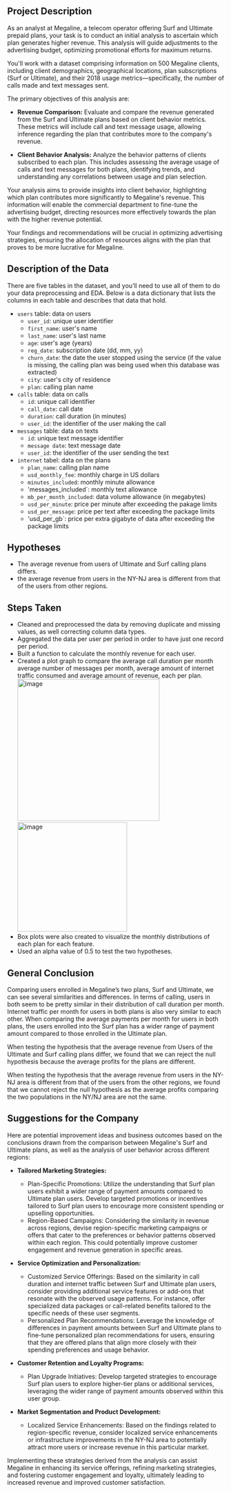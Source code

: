 ## Project Description

As an analyst at Megaline, a telecom operator offering Surf and Ultimate prepaid plans, your task is to conduct an initial analysis to ascertain which plan generates higher revenue. This analysis will guide adjustments to the advertising budget, optimizing promotional efforts for maximum returns.

You'll work with a dataset comprising information on 500 Megaline clients, including client demographics, geographical locations, plan subscriptions (Surf or Ultimate), and their 2018 usage metrics—specifically, the number of calls made and text messages sent.

The primary objectives of this analysis are:

- **Revenue Comparison:** Evaluate and compare the revenue generated from the Surf and Ultimate plans based on client behavior metrics. These metrics will include call and text message usage, allowing inference regarding the plan that contributes more to the company's revenue.

- **Client Behavior Analysis:** Analyze the behavior patterns of clients subscribed to each plan. This includes assessing the average usage of calls and text messages for both plans, identifying trends, and understanding any correlations between usage and plan selection.

Your analysis aims to provide insights into client behavior, highlighting which plan contributes more significantly to Megaline's revenue. This information will enable the commercial department to fine-tune the advertising budget, directing resources more effectively towards the plan with the higher revenue potential.

Your findings and recommendations will be crucial in optimizing advertising strategies, ensuring the allocation of resources aligns with the plan that proves to be more lucrative for Megaline.

## Description of the Data

There are five tables in the dataset, and you’ll need to use all of them to do your data preprocessing and EDA. Below is a data dictionary that lists the columns in each table and describes that data that hold.
- `users` table: data on users
  - `user_id`: unique user identifier
  - `first_name`: user's name
  - `last_name`: user's last name
  - `age`: user's age (years)
  - `reg_date`: subscription date (dd, mm, yy)
  - `churn_date`: the date the user stopped using the service (if the value is missing, the calling plan was being used when this database was extracted)
  - `city`: user's city of residence
  - `plan`: calling plan name
- `calls` table: data on calls
  - `id`: unique call identifier
  - `call_date`: call date
  - `duration`: call duration (in minutes)
  - `user_id`: the identifier of the user making the call
- `messages` table: data on texts
  - `id`: unique text message identifier
  - `message date`: text message date
  - `user_id`: the identifier of the user sending the text
- `internet` tabel: data on the plans
  - `plan_name`: calling plan name
  - `usd_monthly_fee`: monthly charge in US dollars
  - `minutes_included`: monthly minute allowance
  - 'messages_included`: monthly text allowance
  - `mb_per_month_included`: data volume allowance (in megabytes)
  - `usd_per_minute`: price per minute after exceeding the pakage limits
  - `usd_per_message`: price per text after exceeding the package limits
  - 'usd_per_gb`: price per extra gigabyte of data after exceeding the package limits

## Hypotheses

- The average revenue from users of Ultimate and Surf calling plans differs.
- the average revenue from users in the NY-NJ area is different from that of the users from other regions.

## Steps Taken

- Cleaned and preprocessed the data by removing duplicate and missing values, as well correcting column data types.
- Aggregated the data per user per period in order to have just one record per period.
- Built a function to calculate the monthly revenue for each user.
- Created a plot graph to compare the average call duration per month average number of messages per month, average amount of internet traffic consumed and average amount of revenue, each per plan.
    <img width="329" alt="image" src="https://github.com/chandra-fase/TripleTen_projects/assets/132231330/896235cc-621d-4d11-a95f-f4fc85266349">
    <img width="254" alt="image" src="https://github.com/chandra-fase/TripleTen_projects/assets/132231330/0f0381c7-f3ff-4254-a92d-6d5fa39c0905">
- Box plots were also created to visualize the monthly distributions of each plan for each feature.
- Used an alpha value of 0.5 to test the two hypotheses.

## General Conclusion

Comparing users enrolled in Megaline’s two plans, Surf and Ultimate, we can see several similarities and differences. In terms of calling, users in both seem to be pretty similar in their distribution of call duration per month. Internet traffic per month for users in both plans is also very similar to each other. When comparing the average payments per month for users in both plans, the users enrolled into the Surf plan has a wider range of payment amount compared to those enrolled in the Ultimate plan.

When testing the hypothesis that the average revenue from Users of the Ultimate and Surf calling plans differ, we found that we can reject the null hypothesis because the average profits for the plans are different.

When testing the hypothesis that the average revenue from users in the NY-NJ area is different from that of the users from the other regions, we found that we cannot reject the null hypothesis as the average profits comparing the two populations in the NY/NJ area are not the same.

## Suggestions for the Company

Here are potential improvement ideas and business outcomes based on the conclusions drawn from the comparison between Megaline's Surf and Ultimate plans, as well as the analysis of user behavior across different regions:

- **Tailored Marketing Strategies:**
  - Plan-Specific Promotions: Utilize the understanding that Surf plan users exhibit a wider range of payment amounts compared to Ultimate plan users. Develop targeted promotions or incentives tailored to Surf plan users to encourage more consistent spending or upselling opportunities.
  - Region-Based Campaigns: Considering the similarity in revenue across regions, devise region-specific marketing campaigns or offers that cater to the preferences or behavior patterns observed within each region. This could potentially improve customer engagement and revenue generation in specific areas.

- **Service Optimization and Personalization:**
  - Customized Service Offerings: Based on the similarity in call duration and internet traffic between Surf and Ultimate plan users, consider providing additional service features or add-ons that resonate with the observed usage patterns. For instance, offer specialized data packages or call-related benefits tailored to the specific needs of these user segments.
  - Personalized Plan Recommendations: Leverage the knowledge of differences in payment amounts between Surf and Ultimate plans to fine-tune personalized plan recommendations for users, ensuring that they are offered plans that align more closely with their spending preferences and usage behavior.

- **Customer Retention and Loyalty Programs:**
  - Plan Upgrade Initiatives: Develop targeted strategies to encourage Surf plan users to explore higher-tier plans or additional services, leveraging the wider range of payment amounts observed within this user group.

- **Market Segmentation and Product Development:**
  - Localized Service Enhancements: Based on the findings related to region-specific revenue, consider localized service enhancements or infrastructure improvements in the NY-NJ area to potentially attract more users or increase revenue in this particular market.

Implementing these strategies derived from the analysis can assist Megaline in enhancing its service offerings, refining marketing strategies, and fostering customer engagement and loyalty, ultimately leading to increased revenue and improved customer satisfaction.
